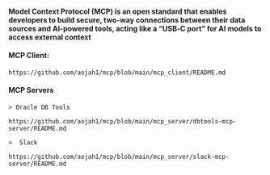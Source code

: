 #### Model Context Protocol (MCP) is an open standard that enables developers to build secure, two‑way connections between their data sources and AI-powered tools, acting like a “USB‑C port” for AI models to access external context

#### MCP Client:

    https://github.com/aojah1/mcp/blob/main/mcp_client/README.md

#### MCP Servers

    > Oracle DB Tools

    https://github.com/aojah1/mcp/blob/main/mcp_server/dbtools-mcp-server/README.md

    >  Slack

    https://github.com/aojah1/mcp/blob/main/mcp_server/slack-mcp-server/README.md
